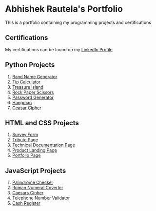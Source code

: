 # Abhishek Rautela's Portfolio

This is a portfolio containing my programming projects and certifications

## Certifications

My certifications can be found on my [LinkedIn Profile](https://www.linkedin.com/in/rautelaabhishek/)

## Python Projects

1. [Band Name Generator](Projects/1.Band-Name-Generator.py)
2. [Tip Calculator](Projects/2.Tip-Calculator.py)
3. [Treasure Island](Projects/3.Treasure-Island.py)
4. [Rock Paper Scissors](Projects/4.Rock-Paper-Scissors.py)
5. [Password Generator](Projects/5.Password-Generator.py)
6. [Hangman](Projects/6.Hangman.py)
7. [Ceasar Cipher](Projects/7.Caesar-Cipher.py)

## HTML and CSS Projects

1. [Survey Form](https://codepen.io/idonevenknow/full/YzVyeNO)
2. [Tribute Page](https://codepen.io/idonevenknow/full/zYwGmMa)
3. [Technical Documentation Page](https://codepen.io/idonevenknow/full/mdmrOdO)
4. [Product Landing Page](https://codepen.io/idonevenknow/full/rNmLrYw)
5. [Portfolio Page](https://codepen.io/idonevenknow/full/QWvpEzo)

## JavaScript Projects

1. [Palindrome Checker](Projects/Palindrome-Checker)
2. [Roman Numeral Coverter](Projects/Cash-Register)
3. [Caesars Cipher](Projects/Caesars-Cipher)
4. [Telephone Number Validator](Projects/Telephone-Number-Validator)
5. [Cash Register](Projects/Cash-Register)
